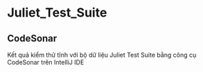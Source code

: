 # Juliet_Test_Suite

## CodeSonar
Kết quả kiểm thử tĩnh với bộ dữ liệu Juliet Test Suite bằng công cụ CodeSonar trên IntelliJ IDE

